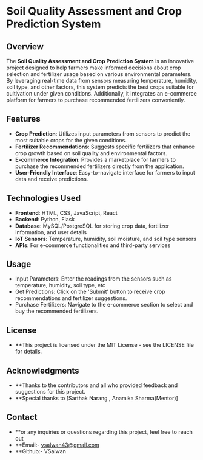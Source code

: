 # Soil Quality Assessment and Crop Prediction System

## Overview

The **Soil Quality Assessment and Crop Prediction System** is an innovative project designed to help farmers make informed decisions about crop selection and fertilizer usage based on various environmental parameters. By leveraging real-time data from sensors measuring temperature, humidity, soil type, and other factors, this system predicts the best crops suitable for cultivation under given conditions. Additionally, it integrates an e-commerce platform for farmers to purchase recommended fertilizers conveniently.

## Features

- **Crop Prediction**: Utilizes input parameters from sensors to predict the most suitable crops for the given conditions.
- **Fertilizer Recommendations**: Suggests specific fertilizers that enhance crop growth based on soil quality and environmental factors.
- **E-commerce Integration**: Provides a marketplace for farmers to purchase the recommended fertilizers directly from the application.
- **User-Friendly Interface**: Easy-to-navigate interface for farmers to input data and receive predictions.

## Technologies Used

- **Frontend**: HTML, CSS, JavaScript, React
- **Backend**: Python, Flask
- **Database**: MySQL/PostgreSQL for storing crop data, fertilizer information, and user details
- **IoT Sensors**: Temperature, humidity, soil moisture, and soil type sensors
- **APIs**: For e-commerce functionalities and third-party services


## Usage
- Input Parameters: Enter the readings from the sensors such as temperature, humidity, soil type, etc
- Get Predictions: Click on the 'Submit' button to receive crop recommendations and fertilizer suggestions.
- Purchase Fertilizers: Navigate to the e-commerce section to select and buy the recommended fertilizers.

## License
- **This project is licensed under the MIT License - see the LICENSE file for details.

## Acknowledgments
- **Thanks to the contributors and all who provided feedback and suggestions for this project.
- **Special thanks to [Sarthak Narang , Anamika Sharma(Mentor)]

## Contact
- **or any inquiries or questions regarding this project, feel free to reach out
- **Email:- vsalwan43@gmail.com
- **Github:- VSalwan


